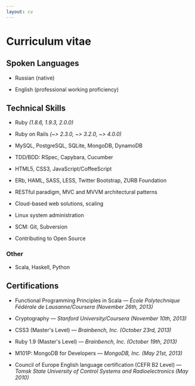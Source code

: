 ```yaml
---
layout: cv
---
```


# Curriculum vitae

## Spoken Languages

* Russian (native)

* English (professional working proficiency)

## Technical Skills

* Ruby *(1.8.6, 1.9.3, 2.0.0)*

* Ruby on Rails *(~> 2.3.0, ~> 3.2.0, ~> 4.0.0)*

* MySQL, PostgreSQL, SQLite, MongoDB, DynamoDB

* TDD/BDD: RSpec, Capybara, Cucumber

* HTML5, CSS3, JavaScript/CoffeeScript

* ERb, HAML, SASS, LESS, Twitter Bootstrap, ZURB Foundation

* RESTful paradigm, MVC and MVVM architectural patterns

* Cloud-based web solutions, scaling

* Linux system administration

* SCM: Git, Subversion

* Contributing to Open Source

### Other

* Scala, Haskell, Python

## Certifications

* Functional Programming Principles in Scala — *École Polytechnique Fédérale de Lausanne/Coursera (November 26th, 2013)* [<i class="fa fa-external-link"></i>](/files/certs/scala_2013.pdf)

* Cryptography — *Stanford University/Coursera (November 10th, 2013)* [<i class="fa fa-external-link"></i>](/files/certs/crypto_2013.pdf)

* CSS3 (Master's Level) — *Brainbench, Inc. (October 23rd, 2013)* [<i class="fa fa-external-link"></i>](http://www.brainbench.com/transcript.jsp?pid=11030452)

* Ruby 1.9 (Master's Level) — *Brainbench, Inc. (October 19th, 2013)* [<i class="fa fa-external-link"></i>](http://www.brainbench.com/transcript.jsp?pid=11030452)

* M101P: MongoDB for Developers — *MongoDB, Inc. (May 21st, 2013)* [<i class="fa fa-external-link"></i>](http://education.10gen.com/downloads/certificates/6cb0e76fd7d641f0ae24ef782ea187f9/Certificate.pdf)

* Council of Europe English language certification (CEFR B2 Level) — *Tomsk State University of Control Systems and Radioelectronics (May 2010)*
